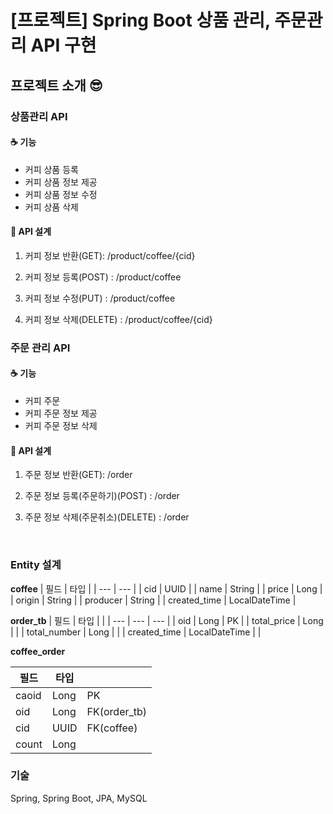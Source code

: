 # [프로젝트] Spring Boot 상품 관리, 주문관리 API 구현
## 프로젝트 소개 😎

### 상품관리 API

#### ☕ 기능

- 커피 상품 등록
- 커피 상품 정보 제공
- 커피 상품 정보 수정
- 커피 상품 삭제

#### 🍋 API 설계

1. 커피 정보 반환(GET): /product/coffee/{cid}

2. 커피 정보 등록(POST) : /product/coffee

3. 커피 정보 수정(PUT) : /product/coffee

4. 커피 정보 삭제(DELETE) : /product/coffee/{cid}



### 주문 관리 API

#### ☕ 기능

- 커피 주문
- 커피 주문 정보 제공
- 커피 주문 정보 삭제


#### 🍋 API 설계

1. 주문 정보 반환(GET): /order

2. 주문 정보 등록(주문하기)(POST) : /order

3. 주문 정보 삭제(주문취소)(DELETE) : /order

<br>

### Entity 설계

**coffee**
| 필드 | 타입 |
| --- | --- |
| cid | UUID |
| name | String |
| price | Long |
| origin | String |
| producer | String |
| created_time | LocalDateTime |


**order_tb**
| 필드 | 타입 |  |
| --- | --- | --- |
| oid | Long | PK |
| total_price | Long |  |
| total_number | Long |  |
| created_time | LocalDateTime |  |

**coffee_order**

| 필드 | 타입 |  |
| --- | --- | --- |
| caoid | Long | PK |
| oid | Long | FK(order_tb) |
| cid | UUID | FK(coffee) |
| count | Long |  |


### 기술
Spring, Spring Boot, JPA, MySQL

